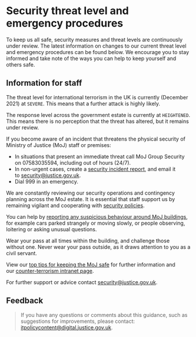 # Security threat level and emergency procedures

To keep us all safe, security measures and threat levels are continuously under review. The latest information on changes to our current threat level and emergency procedures can be found below. We encourage you to stay informed and take note of the ways you can help to keep yourself and others safe. 

## Information for staff

The threat level for international terrorism in the UK is currently \(December 2021\) at `SEVERE`. This means that a further attack is highly likely.

The response level across the government estate is currently at `HEIGHTENED`. This means there is no perception that the threat has altered, but it remains under review.

If you become aware of an incident that threatens the physical security of Ministry of Justice \(MoJ\) staff or premises: 

-   In situations that present an immediate threat call MoJ Group Security on 07583035594, including out of hours \(24/7\).
-   In non-urgent cases, create a [security incident report](https://intranet.justice.gov.uk/documents/2015/04/security-incident-report-form.xls), and email it to [security@justice.gov.uk](mailto:security@justice.gov.uk).
-   Dial 999 in an emergency.

We are constantly reviewing our security operations and contingency planning across the MoJ estate. It is essential that staff support us by remaining vigilant and cooperating with [security policies](https://intranet.justice.gov.uk/guidance/security/staff-security-and-responsibilities/).

You can help by [reporting any suspicious behaviour around MoJ buildings](https://intranet.justice.gov.uk/guidance/security/), for example cars parked strangely or moving slowly, or people observing, loitering or asking unusual questions.

Wear your pass at all times within the building, and challenge those without one. Never wear your pass outside, as it draws attention to you as a civil servant.

View our [top tips for keeping the MoJ safe](https://intranet.justice.gov.uk/blog/ntk-my-5-top-tips-to-keep-moj-a-safe-place-to-work/) for further information and our [counter-terrorism intranet page](https://intranet.justice.gov.uk/guidance/security/emergencies/counter-terrorism/). 

For further support or advice contact [security@justice.gov.uk](mailto:security@justice.gov.uk).

## Feedback

> If you have any questions or comments about this guidance, such as suggestions for improvements, please contact: [itpolicycontent@digital.justice.gov.uk](mailto:itpolicycontent@digital.justice.gov.uk).

